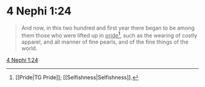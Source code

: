 # 4 Nephi 1:24

> And now, in this two hundred and first year there began to be among them those who were lifted up in <u>pride</u>[^a], such as the wearing of costly apparel, and all manner of fine pearls, and of the fine things of the world.

[4 Nephi 1:24](https://www.churchofjesuschrist.org/study/scriptures/bofm/4-ne/1?lang=eng&id=p24#p24)


[^a]: [[Pride|TG Pride]]; [[Selfishness|Selfishness]].  
